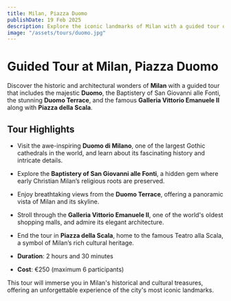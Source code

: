 ```yaml
---
title: Milan, Piazza Duomo
publishDate: 19 Feb 2025
description: Explore the iconic landmarks of Milan with a guided tour of the Duomo, Baptistery of San Giovanni, and the breathtaking Terrace with panoramic views.
image: "/assets/tours/duomo.jpg"
---
```


# **Guided Tour at Milan, Piazza Duomo**

Discover the historic and architectural wonders of **Milan** with a guided tour that includes the majestic **Duomo**, the Baptistery of San Giovanni alle Fonti, the stunning **Duomo Terrace**, and the famous **Galleria Vittorio Emanuele II** along with **Piazza della Scala**.

## **Tour Highlights**
- Visit the awe-inspiring **Duomo di Milano**, one of the largest Gothic cathedrals in the world, and learn about its fascinating history and intricate details.
- Explore the **Baptistery of San Giovanni alle Fonti**, a hidden gem where early Christian Milan’s religious roots are preserved.
- Enjoy breathtaking views from the **Duomo Terrace**, offering a panoramic vista of Milan and its skyline.
- Stroll through the **Galleria Vittorio Emanuele II**, one of the world's oldest shopping malls, and admire its elegant architecture.
- End the tour in **Piazza della Scala**, home to the famous Teatro alla Scala, a symbol of Milan’s rich cultural heritage.

- **Duration**: 2 hours and 30 minutes  
- **Cost**: €250 (maximum 6 participants)  

This tour will immerse you in Milan's historical and cultural treasures, offering an unforgettable experience of the city's most iconic landmarks.

